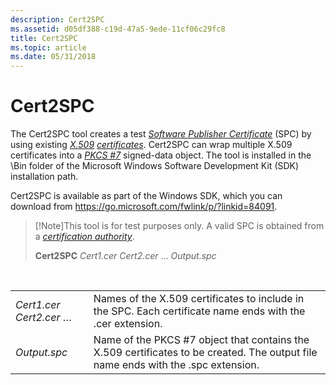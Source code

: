 ```yaml
---
description: Cert2SPC
ms.assetid: d05df388-c19d-47a5-9ede-11cf06c29fc8
title: Cert2SPC
ms.topic: article
ms.date: 05/31/2018
---
```


# Cert2SPC

The Cert2SPC tool creates a test [*Software Publisher Certificate*](../secgloss/s-gly.md) (SPC) by using existing [*X.509*](../secgloss/x-gly.md) [*certificates*](../secgloss/c-gly.md). Cert2SPC can wrap multiple X.509 certificates into a [*PKCS \#7*](../secgloss/p-gly.md) signed-data object. The tool is installed in the \\Bin folder of the Microsoft Windows Software Development Kit (SDK) installation path.

Cert2SPC is available as part of the Windows SDK, which you can download from <https://go.microsoft.com/fwlink/p/?linkid=84091>.

> [!Note]This tool is for test purposes only. A valid SPC is obtained from a [*certification authority*](../secgloss/c-gly.md).
>
> **Cert2SPC** *Cert1.cer Cert2.cer* … *Output.spc*

 



|                         |                                                                                                                                    |
|-------------------------|------------------------------------------------------------------------------------------------------------------------------------|
| *Cert1.cer Cert2.cer* … | Names of the X.509 certificates to include in the SPC. Each certificate name ends with the .cer extension.                         |
| *Output.spc*            | Name of the PKCS \#7 object that contains the X.509 certificates to be created. The output file name ends with the .spc extension. |



 

 

 
